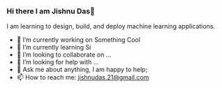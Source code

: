 ### Hi there I am Jishnu Das👋
I am learning to design, build, and deploy machine learning applications.


- 🔭 I’m currently working on Something Cool
- 🌱 I’m currently learning Si
- 👯 I’m looking to collaborate on ...
- 🤔 I’m looking for help with ...
- 💬 Ask me about anything, I am happy to help;
- 📫 How to reach me: jishnudas.21@gmail.com

